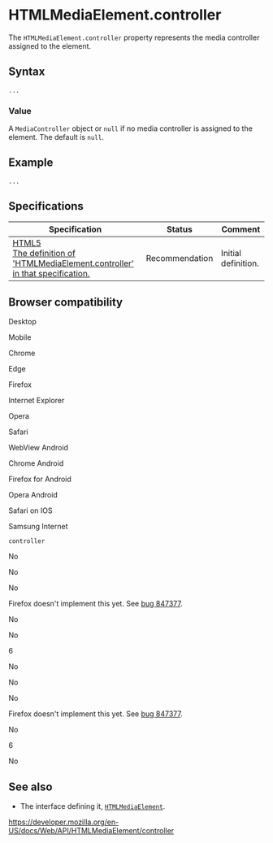 # HTMLMediaElement.controller

The `HTMLMediaElement.controller` property represents the media controller assigned to the element.

## Syntax

    ...

### Value

A <span class="page-not-created">`MediaController`</span> object or `null` if no media controller is assigned to the element. The default is `null`.

## Example

    ...

## Specifications

<table><thead><tr class="header"><th>Specification</th><th>Status</th><th>Comment</th></tr></thead><tbody><tr class="odd"><td><a href="https://www.w3.org/TR/html52/embedded-content-0.html#htmlmediaelement">HTML5<br />
<span class="small">The definition of 'HTMLMediaElement.controller' in that specification.</span></a></td><td><span class="spec-rec">Recommendation</span></td><td>Initial definition.</td></tr></tbody></table>

## Browser compatibility

Desktop

Mobile

Chrome

Edge

Firefox

Internet Explorer

Opera

Safari

WebView Android

Chrome Android

Firefox for Android

Opera Android

Safari on IOS

Samsung Internet

`controller`

No

No

No

Firefox doesn't implement this yet. See [bug 847377](https://bugzil.la/847377).

No

No

6

No

No

No

Firefox doesn't implement this yet. See [bug 847377](https://bugzil.la/847377).

No

6

No

## See also

- The interface defining it, [`HTMLMediaElement`](../htmlmediaelement).

<a href="https://developer.mozilla.org/en-US/docs/Web/API/HTMLMediaElement/controller" class="_attribution-link">https://developer.mozilla.org/en-US/docs/Web/API/HTMLMediaElement/controller</a>
